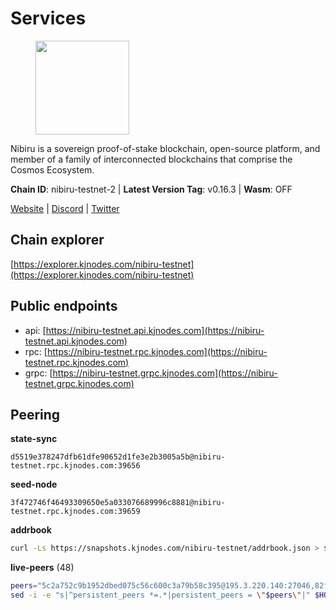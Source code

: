 # Services

<figure><img src="https://raw.githubusercontent.com/kj89/testnet_manuals/main/pingpub/logos/nibiru.png" width="150" alt=""><figcaption></figcaption></figure>

Nibiru is a sovereign proof-of-stake blockchain, open-source platform,  and member of a family of interconnected blockchains that comprise the Cosmos Ecosystem.

**Chain ID**: nibiru-testnet-2 | **Latest Version Tag**: v0.16.3 | **Wasm**: OFF

[Website](https://nibiru.fi) | [Discord](https://discord.gg/nibiru) | [Twitter](https://twitter.com/NibiruChain)




## Chain explorer
[https://explorer.kjnodes.com/nibiru-testnet](https://explorer.kjnodes.com/nibiru-testnet)

## Public endpoints

* api: [https://nibiru-testnet.api.kjnodes.com](https://nibiru-testnet.api.kjnodes.com)
* rpc: [https://nibiru-testnet.rpc.kjnodes.com](https://nibiru-testnet.rpc.kjnodes.com)
* grpc: [https://nibiru-testnet.grpc.kjnodes.com](https://nibiru-testnet.grpc.kjnodes.com)

## Peering

**state-sync**

```text
d5519e378247dfb61dfe90652d1fe3e2b3005a5b@nibiru-testnet.rpc.kjnodes.com:39656
```

**seed-node**

```text
3f472746f46493309650e5a033076689996c8881@nibiru-testnet.rpc.kjnodes.com:39659
```

**addrbook**
```bash
curl -Ls https://snapshots.kjnodes.com/nibiru-testnet/addrbook.json > $HOME/.nibid/config/addrbook.json
```

**live-peers** (48)
```bash
peers="5c2a752c9b1952dbed075c56c600c3a79b58c395@195.3.220.140:27046,82ff5277d6385a2e9cab7048d8df5f6757d02a8f@43.154.33.200:26657,d5519e378247dfb61dfe90652d1fe3e2b3005a5b@65.109.68.190:39656,9886bde397f0aaf4c9402e618b49393746266c3a@62.141.39.134:26656,5eecfdf089428a5a8e52d05d18aae1ad8503d14c@65.108.141.109:19656,e55d8746ad30e0d11ebe0aa3792c46713375edcc@135.181.2.104:26656,3939da5da8d8a31e6af2cb6d7bdcb222ff2487eb@65.109.14.69:39656,5a868d18a5046b715ee726a45b680a68f92bafcb@149.102.136.149:27656,d7185d6b0d6a7dbe8c45e1fddfa0165dfdba01c0@38.242.150.132:39656,92845d4150aaf87fc1a6f4a53d8fe545ae44fc9d@86.48.16.205:39656,5767cde760985a14aba0daeec694ecdae6f787e9@154.53.36.184:26657,e634fbf8800f76cb911d03e665f2e573188147c0@154.53.32.30:26657,c1d90ca59915ee94cd615304bfac8ddb9bdf2e76@43.156.25.107:26657,55773ecd03044a5126e68ea943338c6086cfbad3@43.134.174.55:26657,62f26443c930a02f3e166b9db4ecd37b65b042f2@49.12.8.255:26656,3500e228e18001372f08bcd0920281096ef80ddb@43.155.105.2:26657,27311ac38a48db15fd4f0959d1948a8d25bc512f@43.155.108.250:26657,d6d8a67ada5a4b123314cfbb8bd1abf4914e1b42@34.168.169.45:26656,d40bd2a7a5d3dc525e66be78a2bdaf1ff0bc1957@95.214.55.25:29656,656465577c4a24380265725e17bffcd13816d6bc@84.46.246.196:26656,f4548f7cdc44905740f1a28c1ba0c68ca393eb8a@95.216.163.41:39656,dab0c69e61a9e5946362cf7d148159738d775d0f@37.209.171.232:26656,434408eac21cec429edc2deacfc90ca717593b21@109.123.242.87:26656,6df779cceccc7468ceb001ddbd2167471838ca61@149.102.158.241:26656,14400308576815f96bdec78848a570e07c14f412@91.195.101.99:26656,82dde0f3c283ca231849376696d08c39c3d458ce@173.82.203.187:26657,a0dfb52b7240e25f0522b0f2a87fbb0e68c4922d@185.135.137.245:26656,64d7ce7fda6c229bba3952c097a26f64740a4cd3@164.92.136.155:26656,9073414069dc43a4058219c1eec1acf66254279a@89.58.5.249:26656,c859c2b1edfaf67ea274726bc0978ef55ebd051a@94.131.111.156:26656,b3efc469224cfa1d0c40d850745645e79bd6447d@194.233.89.41:39656,db62e60b2a5b4e4139e5a1825acf56876e3b18d5@45.10.154.191:26656,9e05e4a15d6077088cbd84fa5a4311e71556e67a@62.141.37.231:26656,0c3c0b937a1f8054794cacd744bf1a13b341508b@113.53.82.252:36656,dc3f4b97477ddbbe573d4907ee3beda3423d4035@65.109.88.180:31656,3997242f9646ca642932852b7577ddb9976e0396@5.199.130.53:26656,4cf093f546f665f0c6b6799b42f0bc8bbe4b9ce3@185.215.180.237:26656,ffcade6628819c7934399f7d7a03a25d6c7ef281@75.119.130.237:26656,719e5c2c79f027c65514d70e0f08d754119a6f0c@45.10.154.246:26656,383e1824713a6c162ce0268bf28b8c58fd261204@109.123.249.27:26656,7d1a4f1d4ffde010d644ad52730c7dfdb495f1af@165.232.124.49:26656,73c2805511a8fb700eae740299005c2ff33ec855@45.89.127.44:26656,ab5a794451f4b19055300f692160f4f20d55a891@82.208.21.81:26656,2d953905edc0eeadad8f70a7ead6a6bba327c0ce@173.212.216.232:12656,baf08cf4803c8a5f7d8d026edf65847ae9f29904@85.190.254.137:26656,3299c1e21ffe818f13ae0c8c0968449dcf356611@86.48.26.76:26657,50f70faf399aac827000458d49cdf4ea18f4fb82@95.217.163.250:26656,1edd1232fe59fd00a13bfdd9ac273e48b20f11c3@65.108.231.124:12656"
sed -i -e "s|^persistent_peers *=.*|persistent_peers = \"$peers\"|" $HOME/.nibid/config/config.toml
```
